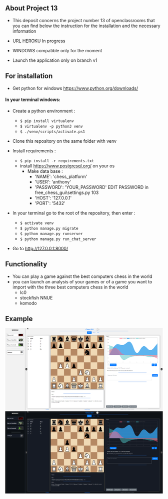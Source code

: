 ## About Project 13
- This deposit concerns the project number 13 of openclassrooms that you can find below the instruction for the installation and the necessary information

- URL HEROKU In progress
- WINDOWS compatible only for the moment
- Launch the application only on branch v1

## For installation
* Get python for windows https://www.python.org/downloads/
#### In your terminal windows: 
* Create a python environment : 
    * `$ pip install virtualenv `
    * `$ virtualenv -p python3 venv` 
    * `$ ./venv/scripts/activate.ps1` 
* Clone this repository on the same folder with venv
* Install requirements :
    * `$ pip install -r requirements.txt`
    * install https://www.postgresql.org/ on your os
        * Make data base :
            *   'NAME': 'chess_platform'
            *   'USER': 'anthony'
            *   'PASSWORD': 'YOUR_PASSWORD' EDIT PASSWORD in free_chess_gui\settings.py 103
            *   'HOST': '127.0.0.1'
            *   'PORT': '5432'
* In your terminal go to the root of the repository, then enter :
    * `$ activate venv` 
    * `$ python manage.py migrate`
    * `$ python manage.py runserver`
    * `$ python manage.py run_chat_server`

* Go to  http://127.0.0.1:8000/

## Functionality
* You can play a game against the best computers chess in the world
* you can launch an analysis of your games or of a game you want to import with the three best computers chess in the world
    * lc0
    * stockfish NNUE
    * komodo
## Example

![](https://github.com/Anthony10700/P13/blob/master/img_screen/1.PNG?raw=true)
![](https://github.com/Anthony10700/P13/blob/master/img_screen/2.PNG?raw=true)
